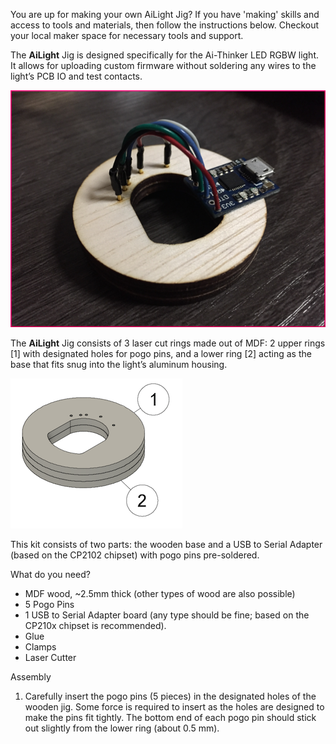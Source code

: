 You are up for making your own AiLight Jig? If you have 'making' skills and access to tools and materials, then follow the instructions below. Checkout your local maker space for necessary tools and support.

The **AiLight** Jig is designed specifically for the Ai-Thinker LED RGBW light. It allows for uploading custom firmware without soldering any wires to the light’s PCB IO and test contacts. 

![AiLight Jig](images/ailight_jig.png)

The **AiLight** Jig consists of 3 laser cut rings made out of MDF: 2 upper rings [1] with designated holes for pogo pins, and a lower ring [2] acting as the base that fits snug into the light’s aluminum housing.

![AiLight 3D Image](images/ailight_jig_3d.png)

This kit consists of two parts: the wooden base and a USB to Serial Adapter (based on the CP2102 chipset) with pogo pins pre-soldered.

What do you need?
- MDF wood, ~2.5mm thick (other types of wood are also possible)
- 5 Pogo Pins 
- 1 USB to Serial Adapter board (any type should be fine; based on the CP210x chipset is recommended).
- Glue
- Clamps
- Laser Cutter

Assembly
1. Carefully insert the pogo pins (5 pieces) in the designated holes of the wooden jig. Some force is required to insert as the holes are designed to make the pins fit tightly. The bottom end of each pogo pin should stick out slightly from the lower ring (about 0.5 mm).